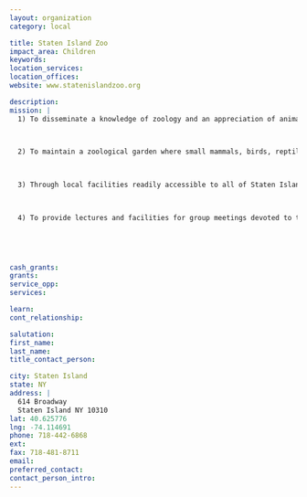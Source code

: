 ```yaml
---
layout: organization
category: local

title: Staten Island Zoo
impact_area: Children
keywords: 
location_services: 
location_offices: 
website: www.statenislandzoo.org

description: 
mission: |
  1) To disseminate a knowledge of zoology and an appreciation of animal life.

  

  2) To maintain a zoological garden where small mammals, birds, reptiles, amphibian and tropical fish will be on display for observation and study.

  

  3) Through local facilities readily accessible to all of Staten Island, to instill in children an understanding and appreciation of living creatures.

  

  4) To provide lectures and facilities for group meetings devoted to the study of natural history.

  

  

cash_grants: 
grants: 
service_opp: 
services: 

learn: 
cont_relationship: 

salutation: 
first_name: 
last_name: 
title_contact_person: 

city: Staten Island
state: NY
address: |
  614 Broadway  
  Staten Island NY 10310
lat: 40.625776
lng: -74.114691
phone: 718-442-6868
ext: 
fax: 718-481-8711
email: 
preferred_contact: 
contact_person_intro: 
---
```

